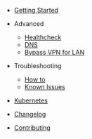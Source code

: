<!-- _sidebar.md -->

- [Getting Started](README.md)

- Advanced
    - [Healthcheck](healthcheck.md)
    - [DNS](dns.md)
    - [Bypass VPN for LAN](split-tunnel.md)

- Troubleshooting
    - [How to](troubleshooting.md)
    - [Known Issues](limitations.md)

- [Kubernetes](kubernetes.md)
- [Changelog](changelog.md)
- [Contributing](CONTRIBUTING.md)
